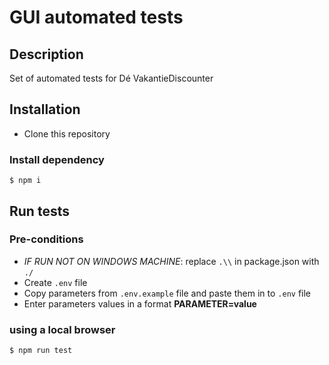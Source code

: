 # GUI automated tests

## Description

Set of automated tests for Dé VakantieDiscounter

## Installation

-   Clone this repository

### Install dependency

```
$ npm i
```

## Run tests

### Pre-conditions

-   _IF RUN NOT ON WINDOWS MACHINE_: replace `.\\` in package.json with `./`
-   Create `.env` file
-   Copy parameters from `.env.example` file and paste them in to `.env` file
-   Enter parameters values in a format **PARAMETER=value**

### using a local browser

```
$ npm run test
```
